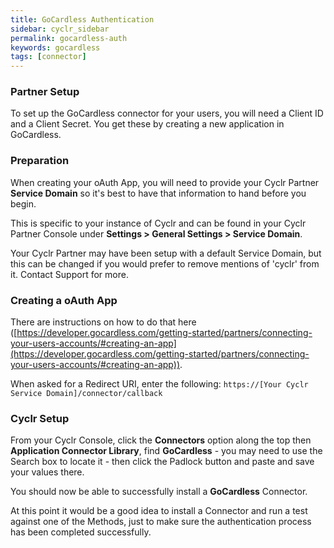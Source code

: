 ```yaml
---
title: GoCardless Authentication
sidebar: cyclr_sidebar
permalink: gocardless-auth
keywords: gocardless
tags: [connector]
---
```


### Partner Setup

To set up the GoCardless connector for your users, you will need a Client ID and a Client Secret.  You get these by creating a new application in GoCardless.  

### Preparation 

When creating your oAuth App, you will need to provide your Cyclr Partner **Service Domain** so it's best to have that information to hand before you begin.

This is specific to your instance of Cyclr and can be found in your Cyclr Partner Console under **Settings > General Settings > Service Domain**.

Your Cyclr Partner may have been setup with a default Service Domain, but this can be changed if you would prefer to remove mentions of 'cyclr' from it.  Contact Support for more.

### Creating a oAuth App

There are instructions on how to do that here ([https://developer.gocardless.com/getting-started/partners/connecting-your-users-accounts/#creating-an-app](https://developer.gocardless.com/getting-started/partners/connecting-your-users-accounts/#creating-an-app)).

When asked for a Redirect URI, enter the following: `https://[Your Cyclr Service Domain]/connector/callback`

### Cyclr Setup

From your Cyclr Console, click the **Connectors** option along the top then **Application Connector Library**, find **GoCardless** - you may need to use the Search box to locate it - then click the Padlock button and paste and save your values there.

You should now be able to successfully install a **GoCardless** Connector.

At this point it would be a good idea to install a Connector and run a test against one of the Methods, just to make sure the authentication process has been completed successfully.
